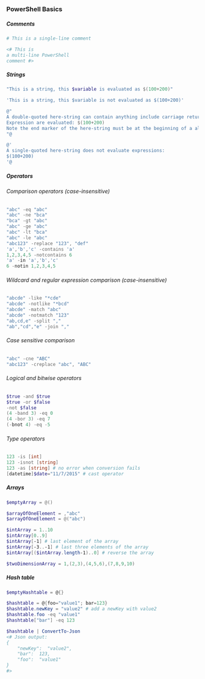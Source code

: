 ### PowerShell Basics

##### Comments
```PowerShell
# This is a single-line comment

<# This is
a multi-line PowerShell
comment #>
```

##### Strings
```PowerShell
"This is a string, this $variable is evaluated as $(100+200)"

'This is a string, this $variable is not evaluated as $(100+200)'

@"
A double-quoted here-string can contain anything include carriage returns and quotes.
Expression are evaluated: $(100+200)
Note the end marker of the here-string must be at the beginning of a aline!
"@

@'
A single-quoted here-string does not evaluate expressions:
$(100+200)
'@
```

##### Operators
###### Comparison operators (case-insensitive)
```PowerShell
"abc" -eq "abc"
"abc" -ne "bca"
"bca" -gt "abc"
"abc" -ge "abc"
"abc" -lt "bca"
"abc" -le "abc"
"abc123" -replace "123", "def"
'a','b','c' -contains 'a'
1,2,3,4,5 -notcontains 6
'a' -in 'a','b','c'
6 -notin 1,2,3,4,5
```

###### Wildcard and regular expression comparison (case-insensitive)
```PowerShell
"abcde" -like "*cde"
"abcde" -notlike "*bcd"
"abcde" -match "abc"
"abcde" -notmatch "123"
"ab,cd,e" -split ","
"ab","cd","e" -join ","
```

###### Case sensitive comparison
```PowerShell
"abc" -cne "ABC"
"abc123" -creplace "abc", "ABC"
```

###### Logical and bitwise operators
```PowerShell
$true -and $true
$true -or $false
-not $false
(4 -band 3) -eq 0
(4 -bor 3) -eq 7
(-bnot 4) -eq -5
```

###### Type operators
```PowerShell
123 -is [int]
123 -isnot [string]
123 -as [string] # no error when conversion fails
[datetime]$date="11/7/2015" # cast operator
```

##### Arrays
```PowerShell
$emptyArray = @()

$arrayOfOneElement = ,"abc"
$arrayOfOneElement = @("abc")

$intArray = 1..10
$intArray[0..9]
$intArray[-1] # last element of the array
$intArray[-3..-1] # last three elements of the array
$intArray[($intArray.length-1)..0] # reverse the array

$twoDimensionArray = 1,(2,3),(4,5,6),(7,8,9,10)
```

##### Hash table
```PowerShell
$emptyHashtable = @{}

$hashtable = @{foo="value1"; bar=123}
$hashtable.newKey = "value2" # add a newKey with value2
$hashtable.foo -eq "value1"
$hashtable["bar"] -eq 123

$hashtable | ConvertTo-Json
<# Json output:
{
    "newKey":  "value2",
    "bar":  123,
    "foo":  "value1"
}
#>
```
